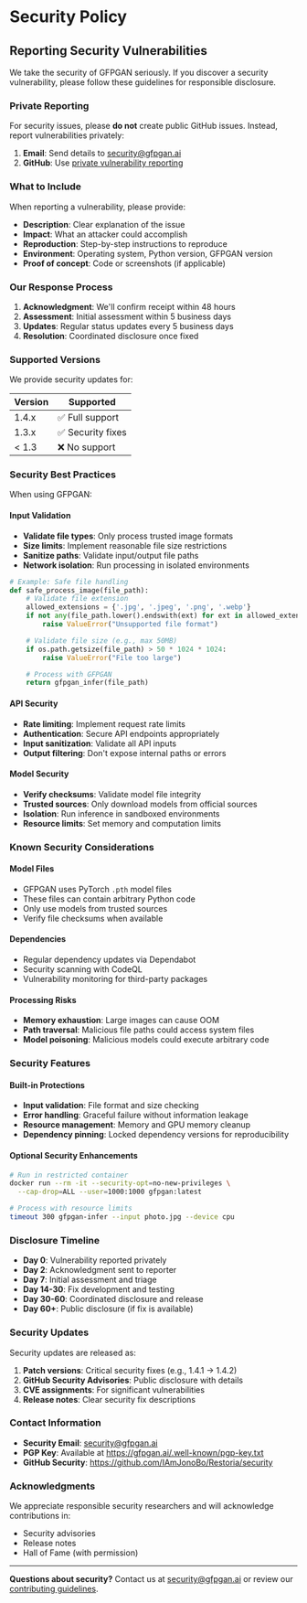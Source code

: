 # Security Policy

## Reporting Security Vulnerabilities

We take the security of GFPGAN seriously. If you discover a security vulnerability, please follow these guidelines for responsible disclosure.

### Private Reporting

For security issues, please **do not** create public GitHub issues. Instead, report vulnerabilities privately:

1. **Email**: Send details to security@gfpgan.ai
2. **GitHub**: Use [private vulnerability reporting](https://github.com/IAmJonoBo/Restoria/security/advisories/new)

### What to Include

When reporting a vulnerability, please provide:

- **Description**: Clear explanation of the issue
- **Impact**: What an attacker could accomplish
- **Reproduction**: Step-by-step instructions to reproduce
- **Environment**: Operating system, Python version, GFPGAN version
- **Proof of concept**: Code or screenshots (if applicable)

### Our Response Process

1. **Acknowledgment**: We'll confirm receipt within 48 hours
2. **Assessment**: Initial assessment within 5 business days
3. **Updates**: Regular status updates every 5 business days
4. **Resolution**: Coordinated disclosure once fixed

### Supported Versions

We provide security updates for:

| Version | Supported          |
| ------- | ------------------ |
| 1.4.x   | ✅ Full support    |
| 1.3.x   | ✅ Security fixes  |
| < 1.3   | ❌ No support     |

### Security Best Practices

When using GFPGAN:

#### Input Validation

- **Validate file types**: Only process trusted image formats
- **Size limits**: Implement reasonable file size restrictions
- **Sanitize paths**: Validate input/output file paths
- **Network isolation**: Run processing in isolated environments

```python
# Example: Safe file handling
def safe_process_image(file_path):
    # Validate file extension
    allowed_extensions = {'.jpg', '.jpeg', '.png', '.webp'}
    if not any(file_path.lower().endswith(ext) for ext in allowed_extensions):
        raise ValueError("Unsupported file format")

    # Validate file size (e.g., max 50MB)
    if os.path.getsize(file_path) > 50 * 1024 * 1024:
        raise ValueError("File too large")

    # Process with GFPGAN
    return gfpgan_infer(file_path)
```

#### API Security

- **Rate limiting**: Implement request rate limits
- **Authentication**: Secure API endpoints appropriately
- **Input sanitization**: Validate all API inputs
- **Output filtering**: Don't expose internal paths or errors

#### Model Security

- **Verify checksums**: Validate model file integrity
- **Trusted sources**: Only download models from official sources
- **Isolation**: Run inference in sandboxed environments
- **Resource limits**: Set memory and computation limits

### Known Security Considerations

#### Model Files

- GFPGAN uses PyTorch `.pth` model files
- These files can contain arbitrary Python code
- Only use models from trusted sources
- Verify file checksums when available

#### Dependencies

- Regular dependency updates via Dependabot
- Security scanning with CodeQL
- Vulnerability monitoring for third-party packages

#### Processing Risks

- **Memory exhaustion**: Large images can cause OOM
- **Path traversal**: Malicious file paths could access system files
- **Model poisoning**: Malicious models could execute arbitrary code

### Security Features

#### Built-in Protections

- **Input validation**: File format and size checking
- **Error handling**: Graceful failure without information leakage
- **Resource management**: Memory and GPU memory cleanup
- **Dependency pinning**: Locked dependency versions for reproducibility

#### Optional Security Enhancements

```bash
# Run in restricted container
docker run --rm -it --security-opt=no-new-privileges \
  --cap-drop=ALL --user=1000:1000 gfpgan:latest

# Process with resource limits
timeout 300 gfpgan-infer --input photo.jpg --device cpu
```

### Disclosure Timeline

- **Day 0**: Vulnerability reported privately
- **Day 2**: Acknowledgment sent to reporter
- **Day 7**: Initial assessment and triage
- **Day 14-30**: Fix development and testing
- **Day 30-60**: Coordinated disclosure and release
- **Day 60+**: Public disclosure (if fix is available)

### Security Updates

Security updates are released as:

1. **Patch versions**: Critical security fixes (e.g., 1.4.1 → 1.4.2)
2. **GitHub Security Advisories**: Public disclosure with details
3. **CVE assignments**: For significant vulnerabilities
4. **Release notes**: Clear security fix descriptions

### Contact Information

- **Security Email**: security@gfpgan.ai
- **PGP Key**: Available at https://gfpgan.ai/.well-known/pgp-key.txt
- **GitHub Security**: https://github.com/IAmJonoBo/Restoria/security

### Acknowledgments

We appreciate responsible security researchers and will acknowledge contributions in:

- Security advisories
- Release notes
- Hall of Fame (with permission)

---

**Questions about security?** Contact us at security@gfpgan.ai or review our [contributing guidelines](contributing.md).
